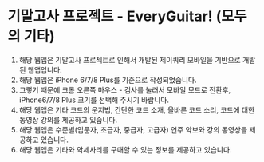 # 기말고사 프로젝트 - EveryGuitar! (모두의 기타) 
1. 해당 웹앱은 기말고사 프로젝트로 인해서 개발된 제이쿼리 모바일을 기반으로 개발된 웹앱입니다.
2. 해당 웹앱은 iPhone 6/7/8 Plus를 기준으로 작성되었습니다.
3. 그렇기 때문에 크롬 오른쪽 마우스 - 검사를 눌러서 모바일 모드로 전환후,  iPhone6/7/8 Plus 크기를 선택해 주시기 바랍니다. 
4. 해당 웹앱은 기타 코드의 운지법, 간단한 코드 소개, 올바른 코드 소리, 코드에 대한 동영상 강의를 제공하고 있습니다.
5. 해당 웹앱은 수준별(입문자, 초급자, 중급자, 고급자) 연주 악보와 강의 동영상을 제공하고 있습니다.
6. 해당 웹앱은 기타와 악세사리를 구매할 수 있는 정보를 제공하고 있습니다.

